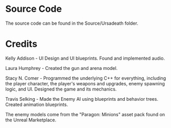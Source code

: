 # Source Code

The source code can be found in the Source/Ursadeath folder.

# Credits

Kelly Addison - UI Design and UI blueprints. Found and implemented audio.

Laura Humphrey - Created the gun and arena model.

Stacy N. Comer - Programmed the underlying C++ for everything, including the player character, the player's weapons and upgrades, enemy spawning logic, and UI. Designed the game and its mechanics.

Travis Selking - Made the Enemy AI using blueprints and behavior trees. Created animation blueprints.



The enemy models come from the "Paragon: Minions" asset pack found on the Unreal Marketplace.
